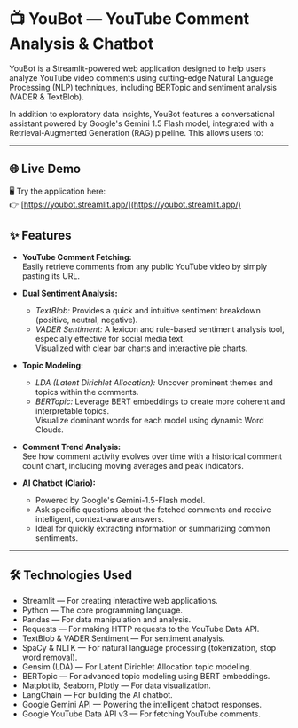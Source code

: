 # 📺 YouBot — YouTube Comment Analysis & Chatbot

YouBot is a Streamlit-powered web application designed to help users analyze YouTube video comments using cutting-edge Natural Language Processing (NLP) techniques, including BERTopic and sentiment analysis (VADER & TextBlob).

In addition to exploratory data insights, YouBot features a conversational assistant powered by Google's Gemini 1.5 Flash model, integrated with a Retrieval-Augmented Generation (RAG) pipeline. This allows users to:

---
## 🌐 Live Demo

🖥️ Try the application here:  
👉 [https://youbot.streamlit.app/](https://youbot.streamlit.app/)

## ✨ Features

- **YouTube Comment Fetching:**  
  Easily retrieve comments from any public YouTube video by simply pasting its URL.

- **Dual Sentiment Analysis:**  
  - *TextBlob:* Provides a quick and intuitive sentiment breakdown (positive, neutral, negative).  
  - *VADER Sentiment:* A lexicon and rule-based sentiment analysis tool, especially effective for social media text.  
  Visualized with clear bar charts and interactive pie charts.

- **Topic Modeling:**  
  - *LDA (Latent Dirichlet Allocation):* Uncover prominent themes and topics within the comments.  
  - *BERTopic:* Leverage BERT embeddings to create more coherent and interpretable topics.  
  Visualize dominant words for each model using dynamic Word Clouds.

- **Comment Trend Analysis:**  
  See how comment activity evolves over time with a historical comment count chart, including moving averages and peak indicators.

- **AI Chatbot (Clario):**  
  - Powered by Google's Gemini-1.5-Flash model.  
  - Ask specific questions about the fetched comments and receive intelligent, context-aware answers.  
  - Ideal for quickly extracting information or summarizing common sentiments.

---

## 🛠️ Technologies Used

- Streamlit — For creating interactive web applications.  
- Python — The core programming language.  
- Pandas — For data manipulation and analysis.  
- Requests — For making HTTP requests to the YouTube Data API.  
- TextBlob & VADER Sentiment — For sentiment analysis.  
- SpaCy & NLTK — For natural language processing (tokenization, stop word removal).  
- Gensim (LDA) — For Latent Dirichlet Allocation topic modeling.  
- BERTopic — For advanced topic modeling using BERT embeddings.  
- Matplotlib, Seaborn, Plotly — For data visualization.  
- LangChain — For building the AI chatbot.  
- Google Gemini API — Powering the intelligent chatbot responses.  
- Google YouTube Data API v3 — For fetching YouTube comments.
